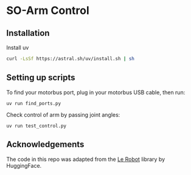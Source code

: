 # SO-Arm Control 

## Installation 

Install uv

```bash
curl -LsSf https://astral.sh/uv/install.sh | sh
```

## Setting up scripts  

To find your motorbus port, plug in your motorbus USB cable, then run: 
```
uv run find_ports.py 
```

Check control of arm by passing joint angles: 
```
uv run test_control.py 
```


## Acknowledgements 

The code in this repo was adapted from the [Le Robot](https://github.com/huggingface/lerobot) library by HuggingFace. 

